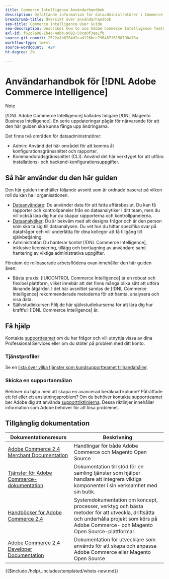 ```yaml
---
title: Commerce Intelligence Användarhandbok
description: Omfattande information för dataadministratörer i Commerce Intelligence.
breadcrumb-title: Översikt över användarhandbok
seo-title: Commerce Intelligence User Guide
seo-description: Describes how to use Adobe Commerce Intelligence features used to gain insights from Adobe Commerce or Magento Open Source data, along with other third-party data sources.
exl-id: f62c7a98-1b4c-4abb-9692-50ce0f3ee1fb
source-git-commit: 2522a1b8784d2cad126bcc796487f6158798a78a
workflow-type: tm+mt
source-wordcount: '424'
ht-degree: 2%

---
```



# Användarhandbok för [!DNL Adobe Commerce Intelligence]

>[!NOTE]
>
>[!DNL Adobe Commerce Intelligence] kallades tidigare [!DNL Magento Business Intelligence]. En serie uppdateringar pågår för närvarande för att den här guiden ska kunna fånga upp ändringarna.

Det finns två områden för dataadministratörer:

- Admin: Använd det här området för att komma åt konfigurationsgränssnittet och rapporter.
- Kommandoradsgränssnittet (CLI): Använd det här verktyget för att utföra installations- och backend-konfigurationsuppgifter.

## Så här använder du den här guiden

Den här guiden innehåller följande avsnitt som är ordnade baserat på vilken roll du kan ha i organisationen.

- [Dataanvändare](data-user.md): Du använder data för att fatta affärsbeslut. Du kan få rapporter och kontrollpaneler från en dataanalytiker i ditt team, men du vill också lära dig hur du skapar rapporterna och kontrollpanelerna.
- [Dataanalytiker](data-analyst.md): Du är bekväm med att designa frågor och är den person som ska ta sig till dataanalysen. Du vet hur du hittar specifika svar på datafrågor och vill underlätta för dina kollegor att få tillgång till självbetjäning.
- Administratör: Du hanterar kontot [!DNL Commerce Intelligence], inklusive licensiering, tillägg och borttagning av användare samt hantering av viktiga administrativa uppgifter.

Förutom de rollbaserade arbetsflödena ovan innehåller den här guiden även:

- Bästa praxis: [!UICONTROL Commerce Intelligence] är en robust och flexibel plattform, vilket innebär att det finns många olika sätt att utföra liknande åtgärder. I det här avsnittet samlas de [!DNL Commerce Intelligence] rekommenderade metoderna för att hämta, analysera och visa data.
- Självstudiekurser: Följ de här självstudiekurserna för att lära dig hur kraftfull [!DNL Commerce Intelligence] är.

## Få hjälp

Kontakta [supportteamet](https://experienceleague.adobe.com/docs/commerce-knowledge-base/kb/troubleshooting/miscellaneous/mbi-service-policies.html?lang=sv-SE) om du har frågor och vill utnyttja vissa av dina Professional Services eller om du stöter på problem med ditt konto.

### Tjänstprofiler

Se en [lista över vilka tjänster som kundsupportteamet tillhandahåller](https://experienceleague.adobe.com/docs/commerce-knowledge-base/kb/troubleshooting/miscellaneous/mbi-service-policies.html?lang=sv-SE).

### Skicka en supportanmälan

Behöver du hjälp med att skapa en avancerad beräknad kolumn? Påträffade ett fel eller ett anslutningsproblem? Om du behöver kontakta supportteamet ber Adobe dig att använda [supportriktlinjerna](https://experienceleague.adobe.com/docs/commerce-knowledge-base/kb/troubleshooting/miscellaneous/mbi-service-policies.html?lang=sv-SE). Dessa riktlinjer innehåller information som Adobe behöver för att lösa problemet.

## Tillgänglig dokumentation

| Dokumentationsresurs | Beskrivning |
|----------------------- | ----------- |
| [Adobe Commerce 2.4 Merchant Documentation](https://experienceleague.adobe.com/sv/docs/commerce-admin/user-guides/home) | Handlingar för både Adobe Commerce och Magento Open Source |
| [Tjänster för Adobe Commerce-dokumentation](https://experienceleague.adobe.com/sv/docs/commerce/user-guides/home) | Dokumentation till stöd för en samling tjänster som hjälper handlare att integrera viktiga komponenter i sin verksamhet med sin butik. |
| [Handböcker för Adobe Commerce 2.4](https://experienceleague.adobe.com/sv/docs/commerce-operations/operational-guides/home) | Systemdokumentation om koncept, processer, verktyg och bästa metoder för att utveckla, driftsätta och underhålla projekt som körs på Adobe Commerce- och Magento Open Source-plattformar. |
| [Adobe Commerce 2.4 Developer Documentation](https://developer.adobe.com/commerce/) | Dokumentation för utvecklare som används för att skapa och anpassa Adobe Commerce eller Magento Open Source |

{{$include /help/_includes/templated/whats-new.md}}

<!-- Last updated from includes: 2025-09-04 10:40:17 -->
